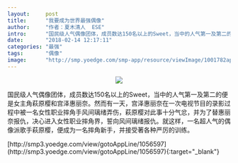 ```yaml
---
layout:     post
title:      "我要成为世界最强偶像"
author:     "作者：夏木清人  ESE"
intro:      "国民级人气偶像团体，成员数达150名以上的Sweet，当中的人气第一及第二的便是女主角萩原樱和宫泽惠丽奈。然而有一天，宫泽惠丽奈在一次电视节目的录影过程中被一名女性职业摔角手风间璃绪弄伤，萩原樱对此事十分气忿，并为了替惠丽奈报仇，决心进入女性职业摔角界，誓向风间璃绪报仇。就这样，一名超人气的偶像派歌手萩原樱，便成为一名摔角新手，并接受著各种严厉的训练。"
date:       "2018-02-14 12:17:11"
categories: "最强"
tags:       "偶像"
image:      "http://smp.yoedge.com/smp-app/resource/viewImage/1001782appline.png"
---
```

<div style="text-align: center">
<p><img src="http://smp.yoedge.com/smp-app/resource/viewImage/1001782appline.png"/></p>
</div>
<p class="post-meta">
<span>国民级人气偶像团体，成员数达150名以上的Sweet，当中的人气第一及第二的便是女主角萩原樱和宫泽惠丽奈。然而有一天，宫泽惠丽奈在一次电视节目的录影过程中被一名女性职业摔角手风间璃绪弄伤，萩原樱对此事十分气忿，并为了替惠丽奈报仇，决心进入女性职业摔角界，誓向风间璃绪报仇。就这样，一名超人气的偶像派歌手萩原樱，便成为一名摔角新手，并接受著各种严厉的训练。</span>
</p>
[http://smp3.yoedge.com/view/gotoAppLine/1056597](http://smp3.yoedge.com/view/gotoAppLine/1056597){:target="_blank"}


